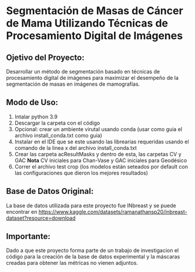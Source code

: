# Segmentación de Masas de Cáncer de Mama Utilizando Técnicas de Procesamiento Digital de Imágenes

## Ojetivo del Proyecto:
Desarrollar un método de segmentación basado en técnicas de procesamiento digital de imágenes para maximizar el desempeño de la segmentación de masas en imágenes de mamografías.
 
## Modo de Uso:
1. Intalar python 3.9
2. Descargar la carpeta con el código
3. Opcional: crear un ambiente virutal usando conda (usar como guia el archivo install_conda.txt como guia)
4. Instalar en el IDE que se este usando las librearias requeridas usando el comando de la linea x del archivo install_conda.txt
5. Crear las carpeta acResultMasks y dentro de esta, las carpetas CV y GAC
  **Nota** CV iniciales para Chan-Vase y GAC iniciales para Geodésico
6. Correr el archivo test crop (los modelos están seteados por default con las configuraciones que dieron los mejores resultados)

## Base de Datos Original:
La base de datos utilizada para este proyecto fue INbreast y se puede encontrar en https://www.kaggle.com/datasets/ramanathansp20/inbreast-dataset?resource=download

## Importante:
Dado a que este proyecto forma parte de un trabajo de investigacion el código para la creación de la base de datos experimental y la máscaras creadas para obtener las métricas no vienen adjuntos. 
